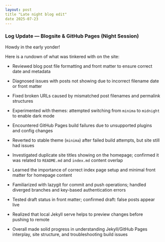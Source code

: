 ```yaml
--- 
layout: post 
title "Late night blog edit" 
date 2025-07-23
---
```


### Log Update — Blogsite & GitHub Pages (Night Session)

Howdy in the early yonder!

Here is a rundown of what was tinkered with on the site:


- Reviewed blog post file formatting and front matter to ensure correct date and metadata
    
- Diagnosed issues with posts not showing due to incorrect filename date or front matter
    
- Fixed broken URLs caused by mismatched post filenames and permalink structures
    
- Experimented with themes: attempted switching from `minima` to `midnight` to enable dark mode
    
- Encountered GitHub Pages build failures due to unsupported plugins and config changes
    
- Reverted to stable theme (`minima`) after failed build attempts, but site still had issues
    
- Investigated duplicate site titles showing on the homepage; confirmed it was related to `README.md` and `index.md` content overlap
    
- Learned the importance of correct index page setup and minimal front matter for homepage content
    
- Familiarized with lazygit for commit and push operations; handled diverged branches and key-based authentication errors
    
- Tested draft status in front matter; confirmed draft: false posts appear live
    
- Realized that local Jekyll serve helps to preview changes before pushing to remote
    
- Overall made solid progress in understanding Jekyll/GitHub Pages interplay, site structure, and troubleshooting build issues
    


